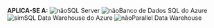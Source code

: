 <Token>**APLICA-SE A:** ![não](media/no.png)SQL Server ![não](media/no.png)Banco de Dados SQL do Azure ![sim](media/yes.png)SQL Data Warehouse do Azure ![não](media/no.png)Parallel Data Warehouse </Token>

